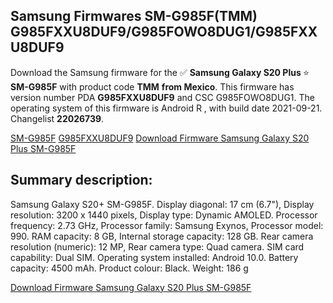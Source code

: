 <h2>Samsung Firmwares SM-G985F(TMM) G985FXXU8DUF9/G985FOWO8DUG1/G985FXXU8DUF9</h2>
Download the Samsung firmware for the ✅ <strong>Samsung Galaxy S20 Plus </strong> ⭐ <strong>SM-G985F</strong> with product code <strong>TMM</strong> <strong> from Mexico</strong>. This firmware has version number PDA <strong>G985FXXU8DUF9</strong> and CSC G985FOWO8DUG1. The operating system of this firmware is Android R , with build date 2021-09-21. Changelist <strong>22026739</strong>.


[SM-G985F](https://samfirm.shop/samsung/model/SM-G985F)
[G985FXXU8DUF9](https://samfirm.shop/samsung/pda/G985FXXU8DUF9)
[Download Firmware Samsung Galaxy S20 Plus SM-G985F](https://samfirm.shop/samsung/firmware/458654)
<h2>Summary description:</h2>
<p>Samsung Galaxy S20+ SM-G985F. Display diagonal: 17 cm (6.7"), Display resolution: 3200 x 1440 pixels, Display type: Dynamic AMOLED. Processor frequency: 2.73 GHz, Processor family: Samsung Exynos, Processor model: 990. RAM capacity: 8 GB, Internal storage capacity: 128 GB. Rear camera resolution (numeric): 12 MP, Rear camera type: Quad camera. SIM card capability: Dual SIM. Operating system installed: Android 10.0. Battery capacity: 4500 mAh. Product colour: Black. Weight: 186 g</p>


[Download Firmware Samsung Galaxy S20 Plus SM-G985F](https://samfirm.shop/samsung/firmware/458654)
